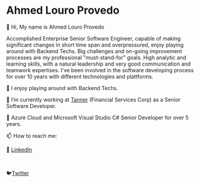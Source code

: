 # Ahmed Louro Provedo

👋 Hi, 
My name is Ahmed Louro Provedo

Accomplished Enterprise Senior Software Engineer, capable of making significant changes in short time span and overpressured, enjoy playing around with Backend Techs.
Big challenges and on-going improvement processes are my professional "must-stand-for" goals.
High analytic and learning skills, with a natural leadership and very good communication and teamwork expertises. 
I've been involved in the software developing process for over 10 years with different technologies and plattforms.

👀 I enjoy playing around with Backend Techs.

🌱 I’m currently working at <a href="https://www.linkedin.com/company/tannercl/">Tanner</a> (Financial Services Corp) as a Senior Software Developer.

💞️ Azure Cloud and Microsoft Visual Studio C# Senior Developer for over 5 years.


📫 How to reach me:

<p>💼 <a href="https://www.linkedin.com/in/ahmed-louro-provedo/">LinkedIn</a></p></br>
<p>🐦<a href="https://twitter.com/ahmedlp86">Twitter</a></p></br>
